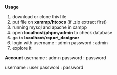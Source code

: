 **Usage**
1. download or clone this file 
2. put file on **xammp/htdocs** (if .zip extract first)
3. running mysql and apache in xampp
4. open **localhost/phpmyadmin** to check database
5. go to **localhost/report_designer**
6. login with
   username : admin
   password : admin
7. explore it

**Account**
username : admin
password : password

username : user
password : password
